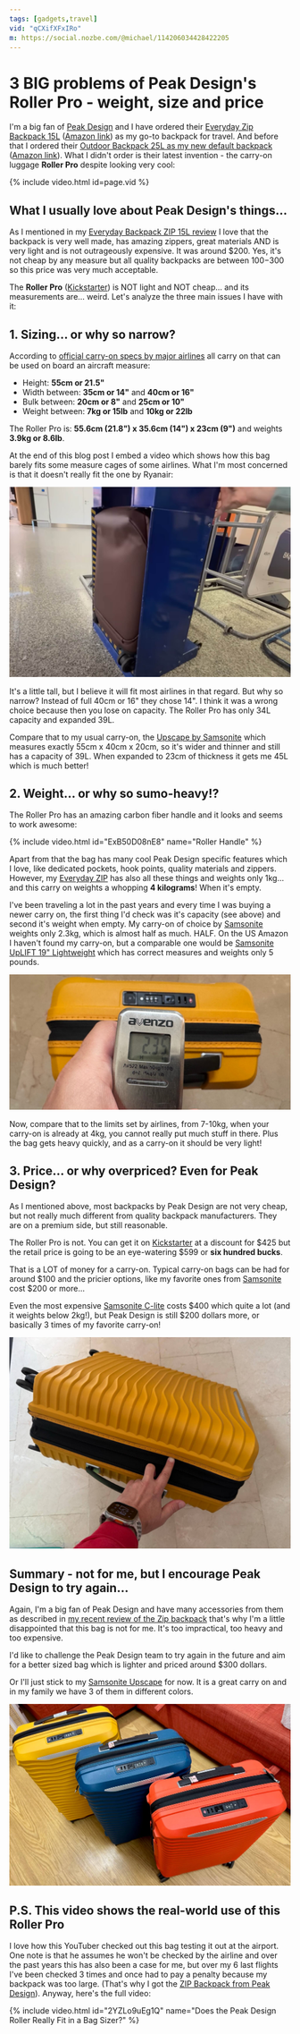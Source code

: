 ```yaml
---
tags: [gadgets,travel]
vid: "qCXifXFxIRo"
m: https://social.nozbe.com/@michael/114206034428422205
---
```


# 3 BIG problems of Peak Design's Roller Pro - weight, size and price

I'm a big fan of [Peak Design](https://peakdesign.com) and I have ordered their [Everyday Zip Backpack 15L](/zip) ([Amazon link](https://amzn.to/41EWMqC)) as my go-to backpack for travel. And before that I ordered their [Outdoor Backpack 25L as my new default backpack](/backpack) ([Amazon link](https://amzn.to/4hnSWYL)). What I didn't order is their latest invention - the carry-on luggage **Roller Pro** despite looking very cool:

{% include video.html id=page.vid %}

<!--More-->

## What I usually love about Peak Design's things…

As I mentioned in my [Everyday Backpack ZIP 15L review](/zip) I love that the backpack is very well made, has amazing zippers, great materials AND is very light and is not outrageously expensive. It was around $200. Yes, it's not cheap by any measure but all quality backpacks are between $100-$300 so this price was very much acceptable.

The **Roller Pro** ([Kickstarter][k]) is NOT light and NOT cheap… and its measurements are… weird. Let's analyze the three main issues I have with it:

## 1. Sizing… or why so narrow?

According to [official carry-on specs by major airlines][c] all carry on that can be used on board an aircraft measure:

- Height: **55cm or 21.5"**
- Width between: **35cm or 14"** and **40cm or 16"**
- Bulk between: **20cm or 8"** and **25cm or 10"**
- Weight between: **7kg or 15lb** and **10kg or 22lb**

The Roller Pro is: **55.6cm (21.8") x 35.6cm (14") x 23cm (9")** and weights **3.9kg or 8.6lb**.

At the end of this blog post I embed a video which shows how this bag barely fits some measure cages of some airlines. What I'm most concerned is that it doesn't really fit the one by Ryanair:

![{{ page.title }} ryanair](/img/roller-ryanair.jpg)

It's a little tall, but I believe it will fit most airlines in that regard. But why so narrow? Instead of full 40cm or 16" they chose 14". I think it was a wrong choice because then you lose on capacity. The Roller Pro has only 34L capacity and expanded 39L.

Compare that to my usual carry-on, the [Upscape by Samsonite][s] which measures exactly 55cm x 40cm x 20cm, so it's wider and thinner and still has a capacity of 39L. When expanded to 23cm of thickness it gets me 45L which is much better!

## 2. Weight… or why so sumo-heavy!?

The Roller Pro has an amazing carbon fiber handle and it looks and seems to work awesome:

{% include video.html id="ExB50D08nE8" name="Roller Handle" %}

Apart from that the bag has many cool Peak Design specific features which I love, like dedicated pockets, hook points, quality materials and zippers. However, my [Everyday ZIP](/zip) has also all these things and weights only 1kg… and this carry on weights a whopping **4 kilograms**! When it's empty.

I've been traveling a lot in the past years and every time I was buying a newer carry on, the first thing I'd check was it's capacity (see above) and second it's weight when empty. My carry-on of choice by [Samsonite][s] weights only 2.3kg, which is almost half as much. HALF. On the US Amazon I haven't found my carry-on, but a comparable one would be [Samsonite UpLIFT 19" Lightweight](https://amzn.to/4kHOvuQ) which has correct measures and weights only 5 pounds.

![{{ page.title }} weight](/img/roller-weight.jpg)

Now, compare that to the limits set by airlines, from 7-10kg, when your carry-on is already at 4kg, you cannot really put much stuff in there. Plus the bag gets heavy quickly, and as a carry-on it should be very light!

## 3. Price… or why overpriced? Even for Peak Design?

As I mentioned above, most backpacks by Peak Design are not very cheap, but not really much different from quality backpack manufacturers. They are on a premium side, but still reasonable.

The Roller Pro is not. You can get it on [Kickstarter][k] at a discount for $425 but the retail price is going to be an eye-watering $599 or **six hundred bucks**.

That is a LOT of money for a carry-on. Typical carry-on bags can be had for around $100 and the pricier options, like my favorite ones from [Samsonite][s] cost $200 or more…

Even the most expensive [Samsonite C-lite][sc] costs $400 which quite a lot (and it weights below 2kg!), but Peak Design is still $200 dollars more, or basically 3 times of my favorite carry-on!

![{{ page.title }} samsonite](/img/roller-samsonite.jpg)

## Summary - not for me, but I encourage Peak Design to try again…

Again, I'm a big fan of Peak Design and have many accessories from them as described in [my recent review of the Zip backpack](/zip) that's why I'm a little disappointed that this bag is not for me. It's too impractical, too heavy and too expensive.

I'd like to challenge the Peak Design team to try again in the future and aim for a better sized bag which is lighter and priced around $300 dollars.

Or I'll just stick to my [Samsonite Upscape][s] for now. It is a great carry on and in my family we have 3 of them in different colors.

![{{ page.title }} colors](/img/roller-colors.jpg)

## P.S. This video shows the real-world use of this Roller Pro

I love how this YouTuber checked out this bag testing it out at the airport. One note is that he assumes he won't be checked by the airline and over the past years this has also been a case for me, but over my 6 last flights I've been checked 3 times and once had to pay a penalty because my backpack was too large. (That's why I got the [ZIP Backpack from Peak Design](/zip)). Anyway, here's the full video:

{% include video.html id="2YZLo9uEg1Q" name="Does the Peak Design Roller Really Fit in a Bag Sizer?" %}

[s]: https://www.samsonite.es/upscape-spinner-55-20-exp-blue-nights/143108-2165.html
[sc]: https://www.samsonite.es/c-lite-spinner-55cm--chili-red/122859-1198.html
[c]: https://upgradedpoints.com/travel/airlines/carry-on-luggage-size-chart/
[k]: https://www.kickstarter.com/projects/peak-design/roller-pro-carry-on-luggage-by-peak-design?ref=2y1u66

[n]: https://michael.gratis/nozbe
[np]: https://michael.gratis/nozbepersonal